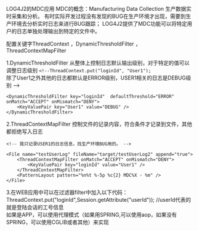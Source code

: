 LOG4J2的MDC应用
MDC的概念：Manufacturing Data Collection 生产数据实时采集和分析。
有时实际开发过程没有发现的BUG在生产环境才出现，需要到生产环境去分析实时日志来进行BUG跟踪；
LOG4J2提供了MDC功能可以将特定用户的日志单独处理输出到特定的文件中。

配置关键字ThreadContext ，DynamicThresholdFilter ，ThreadContextMapFilter

1.DynamicThresholdFilter 从整体上控制日志默认输出级别，对于特定的值可以调整日志级别
`<!--ThreadContext.put("loginId", "User1");`<br/> 除了User1之外其他的日志都默认是ERROR级别，USER1相关的日志是DEBUG级别 -->

    <DynamicThresholdFilter key="loginId"  defaultThreshold="ERROR" 
    onMatch="ACCEPT" onMismatch="DENY">
        <KeyValuePair key="User1" value="DEBUG" />
    </DynamicThresholdFilter>

2.ThreadContextMapFilter 控制文件的记录内容，符合条件才记录到文件，其他都拒绝写入日志

    <!-- 我只记录USER1的日志信息，找生产环境BUG用的。 -->

    <File name="testUserLog" fileName="target/testUserLog2" append="true">
        <ThreadContextMapFilter onMatch="ACCEPT" onMismatch="DENY">
            <KeyValuePair key="loginId" value="User1" />
        </ThreadContextMapFilter>
        <PatternLayout pattern="%n%t %-5p %c{2} MDC%X - %m" />
    </File>

3.在WEB应用中可以在过滤器filter中加入以下代码：<br/>
ThreadContext.put("loginId",Session.getAttribute("userId")); //userId代表的就是登陆会话的工号信息<br/>
如果是APP，可以使用代理模式（如果用SPRING,可以使用aop，如果没有SPRING，可以使用CGLIB或者其他）来实现
